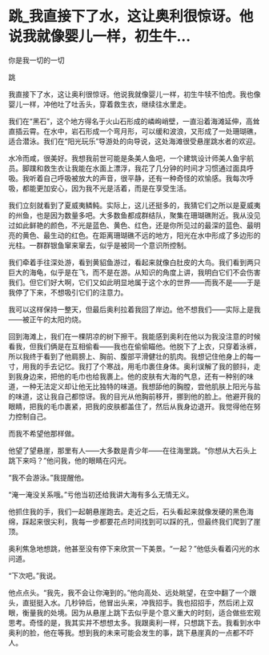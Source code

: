 # 跳_我直接下了水，这让奥利很惊讶。他说我就像婴儿一样，初生牛...

你是我一切的一切

跳

我直接下了水，这让奥利很惊讶。他说我就像婴儿一样，初生牛犊不怕虎。我也像婴儿一样，冲他吐了吐舌头，穿着救生衣，继续往水里走。

我们在“黑石”，这个地方得名于火山石形成的嶙峋峭壁，一直沿着海滩延伸，高耸直插云霄。在水中，岩石形成一个弯月形，可以缓和波浪，又形成了一处珊瑚礁，适合潜泳。我们在“阳光玩乐”导游处的向导说，这处海滩很受悬崖跳水者的欢迎。

水冷而咸，很美好。我想我前世可能是条美人鱼吧，一个建筑设计师美人鱼宇航员。脚蹼和救生衣让我能在水面上漂浮，我花了几分钟的时间才习惯通过面具呼吸。我听着自己呼吸被放大的声音，很平静，还有一种奇怪的欢愉感。我每次呼吸，都能更加安心，因为我不光是活着，而是在享受生活。

我们立刻就看到了夏威夷鳞鲀。实际上，这儿还挺多的，我猜它们之所以是夏威夷的州鱼，也是因为数量多吧。大多数鱼都成群结队，聚集在珊瑚礁附近。我从没见过如此鲜艳的颜色，不光是蓝色、黄色、红色，还是你所见过的最深的蓝色、最明亮的黄色、最生动的红色。在距离珊瑚礁不远的地方，阳光在水中形成了多边形的光柱。一群群银鱼窜来窜去，似乎是被同一个意识所控制。

我们牵着手往深处游，看到黄貂鱼游过，看起来就像白肚皮的大鸟。我们看到两只巨大的海龟，似乎是在飞，而不是在游。从知识的角度上讲，我明白它们不会伤害我们。但它们好大啊，它们又如此明显地属于这个水的世界——而我不是——于是我停了下来，不想吸引它们的注意力。

我可以这样保持一整天，但最后奥利拉着我回了岸边。他不想我们——实际上是我——被正午的太阳灼烧。

回到海滩上，我们在一棵阴凉的树下擦干。我能感到奥利在他以为我没注意的时候看我，但我们俩是在互相偷看——我也在偷偷瞄他。他脱下了上衣，只穿着泳裤，所以我终于看到了他肩膀上、胸前、腹部平滑健壮的肌肉。我想记住他身上的每一寸，用我的手去记忆。我打了个寒战，用毛巾裹住身体。奥利误解了我的颤抖，走到我身边来，把他的毛巾也给我裹上。他的皮肤有大海的气息，还有一种别的味道，一种无法定义却让他无比独特的味道。我想舔他的胸膛，尝他肌肤上阳光与盐的味道，这让我自己都惊讶。我的目光从他胸前移开，挪到他的脸上。他避开我的眼睛，把我的毛巾裹紧，把我的皮肤都盖住了，然后从我身边退开。我觉得他在努力控制自己。

而我不希望他那样做。

他望了望悬崖，那里有人——大多数是青少年——在往海里跳。“你想从大石头上跳下来吗？”他问我，他的眼睛在闪光。

“我不会游泳。”我提醒他。

“淹一淹没关系哦。”亏他当初还给我讲大海有多么无情无义。

他抓住我的手，我们一起朝悬崖跑去。走近之后，石头看起来就像发硬的黑色海绵，踩起来很尖利，我每一步都要花点时间找到可以踩的孔，但最终我们爬到了崖顶。

奥利焦急地想跳，他甚至没有停下来欣赏一下美景。“一起？”他低头看着闪光的水问道。

“下次吧。”我说。

他点点头。“我先，我不会让你淹到的。”他向高处、远处眺望，在空中翻了一个跟头，直挺挺入水。几秒钟后，他冒出头来，冲我招手。我也招招手，然后闭上双眼，衡量我的处境。因为从悬崖上跳下去似乎是个意义重大的时刻，适合做些宏观思考。奇怪的是，我其实并不想想太多。我跟奥利一样，只想跳下去。我看到水中奥利的脸，他在等我。想到我的未来可能会发生的事，跳下悬崖真的一点都不吓人。